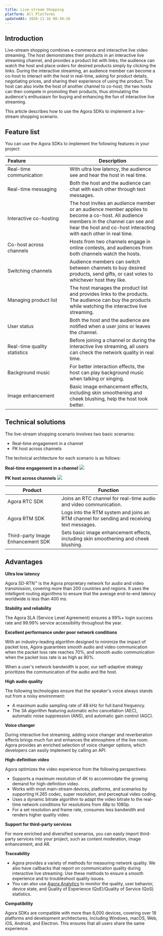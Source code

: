 ```yaml
---
title: Live-stream Shopping
platform: All Platforms
updatedAt: 2020-11-16 08:30:26
---
```

## Introduction

Live-stream shopping combines e-commerce and interactive live video streaming. The host demonstrates their products in an interactive live streaming channel, and provides a product list with links; the audience can watch the host and place orders for desired products simply by clicking the links. During the interactive streaming, an audience member can become a co-host to interact with the host in real-time, asking for product details, negotiating prices, and sharing their experience of using the product. The host can also invite the host of another channel to co-host; the two hosts can then compete in promoting their products, thus stimulating the audience's enthusiasm for buying and enhancing the fun of interactive live streaming.

This article describes how to use the Agora SDKs to implement a live-stream shopping scenario.

## Feature list

You can use the Agora SDKs to implement the following features in your project:

| <span style="white-space:nowrap;">Feature&emsp;&emsp;&emsp;&emsp;&emsp;&emsp;&emsp;&emsp;</span> | Description |
| ---------------- | ---------------- |
| Real-time communication	      | With ultra low latency, the audience see and hear the host in real time. |
| Real-time messaging	| Both the host and the audience can chat with each other through text messages.|
| Interactive co-hosting       | The host invites an audience member or an audience member applies to become a co-host. All audience members in the channel can see and hear the host and co-host interacting with each other in real time. |
| Co-host across channels      | Hosts from two channels engage in online contests, and audiences from both channels watch the hosts. |
| Switching channels           | Audience members can switch between channels to buy desired products, send gifts, or cast votes to whichever host they like. |
| Managing product list        | The host manages the product list and provides links to the products. The audience can buy the products while watching the interactive live streaming. |
| User status	| Both the host and the audience are notified when a user joins or leaves the channel. |
| Real-time quality statistics	| Before joining a channel or during the interactive live streaming, all users can check the network quality in real time. |
| Background music |  For better interaction effects, the host can play background music when talking or singing. |
| Image enhancement	 | Basic image enhancement effects, including skin smoothening and cheek blushing, help the host look better. |

## Technical solutions

The live-stream shopping scenario involves two basic scenarios:
- Real-time engagement in a channel
- PK host across channels

The technical architecture for each scenario is as follows:

**Real-time engagement in a channel**
![](https://web-cdn.agora.io/docs-files/1602226332063)

**PK host across channels**
![](https://web-cdn.agora.io/docs-files/1602226361077)

| Product | Function |
| ---------------- | ---------------- |
| Agora RTC SDK      | Joins an RTC channel for real-time audio and video communication.      |
| Agora RTM SDK | Logs into the RTM system and joins an RTM channel for sending and receiving text messages. |
| Third-party Image Enhancement SDK | Sets basic image enhancement effects, including skin smoothening and cheek blushing. |


## Advantages

**Ultra low latency** 

Agora SD-RTN™ is the Agora proprietary network for audio and video transmission, covering more than 200 countries and regions. It uses the intelligent routing algorithms to ensure that the average end-to-end latency worldwide is less than 400 ms.

**Stability and reliability**

The Agora SLA (Service Level Agreement) ensures a 99%+ login success rate and 99.99% service accessibility throughout the year.

**Excellent performance under poor network conditions**

With an industry-leading algorithm designed to minimize the impact of packet loss, Agora guarantees smooth audio and video communication when the packet loss rate reaches 70%, and smooth audio communication when the packet loss rate is as high as 80%.

When a user's network bandwidth is poor, our self-adaptive strategy prioritizes the communication of the audio and the host.

**High audio quality**

The following technologies ensure that the speaker's voice always stands out from a noisy environment:

- A maximum audio sampling rate of 48 kHz for full band frequency.
- The 3A algorithm featuring automatic echo cancellation (AEC), automatic noise suppression (ANS), and automatic gain control (AGC).

**Voice changer**

During interactive live streaming, adding voice changer and reverberation effects brings much fun and enhances the atmosphere of the live room. Agora provides an enriched selection of voice changer options, which developers can easily implement by calling an API.

**High-definition video**

Agora optimizes the video experience from the following perspectives:

- Supports a maximum resolution of 4K to accommodate the growing demand for high-definition video.
- Works with most main-stream devices, platforms, and scenarios by supporting H.265 codec, super resolution, and perceptual video coding.
- Uses a dynamic bitrate algorithm to adapt the video bitrate to the real-time network conditions for resolutions from 48p to 1080p.
- For a set resolution and frame rate, consumes less bandwidth and renders higher quality video.

**Support for third-party services**

For more enriched and diversified scenarios, you can easily import third-party services into your project, such as content moderation, image enhancement, and AR.

**Traceability**

- Agora provides a variety of methods for measuring network quality. We also have callbacks that report on communication quality during interactive live streaming. Use these methods to ensure a smooth experience and to troubleshoot quality issues.
- You can also use [Agora Analytics](https://console.agora.io/analytics/call/search) to monitor the quality, user behavior, device state, and Quality of Experience (QoE)/Quality of Service (QoS) statistics.

**Compatibility**

Agora SDKs are compatible with more than 6,000 devices, covering over 18 platforms and development architectures, including Windows, macOS, Web, iOS, Android, and Electron. This ensures that all users share the same experience.